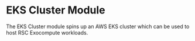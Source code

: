 # EKS Cluster Module
The EKS Cluster module spins up an AWS EKS cluster which can be used to host RSC
Exocompute workloads.
